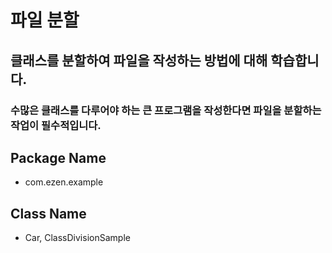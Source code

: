 # 파일 분할
## 클래스를 분할하여 파일을 작성하는 방법에 대해 학습합니다.
### 수많은 클래스를 다루어야 하는 큰 프로그램을 작성한다면 파일을 분할하는 작업이 필수적입니다.
## Package Name
* com.ezen.example
## Class Name
* Car, ClassDivisionSample
